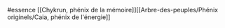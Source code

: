 #essence [[Chykrun, phénix de la mémoire]][[Arbre-des-peuples/Phénix originels/Caia, phénix de l'énergie]]